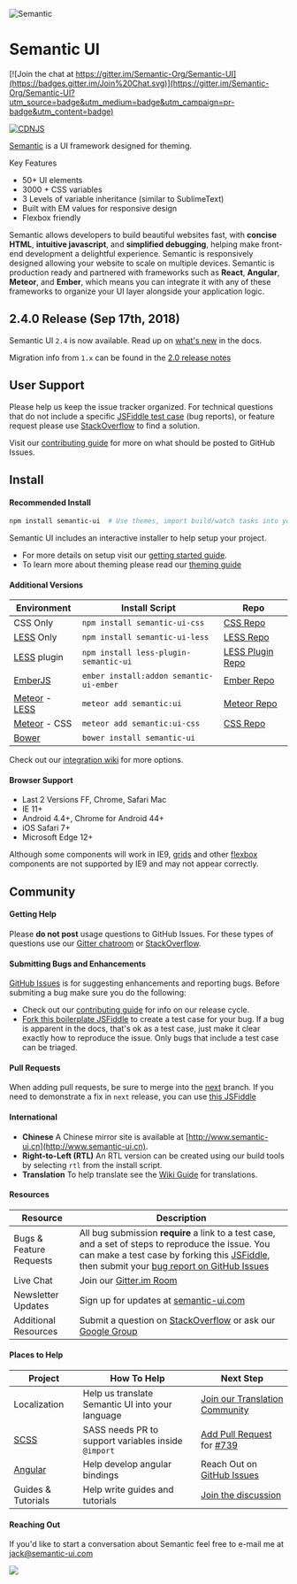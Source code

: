 ![Semantic](http://semantic-ui.com/images/logo.png)

# Semantic UI

[![Join the chat at https://gitter.im/Semantic-Org/Semantic-UI](https://badges.gitter.im/Join%20Chat.svg)](https://gitter.im/Semantic-Org/Semantic-UI?utm_source=badge&utm_medium=badge&utm_campaign=pr-badge&utm_content=badge)

[![CDNJS](https://img.shields.io/cdnjs/v/semantic-ui.svg)](https://cdnjs.com/libraries/semantic-ui/)

[Semantic](http://www.semantic-ui.com) is a UI framework designed for theming.

Key Features
* 50+ UI elements
* 3000 + CSS variables
* 3 Levels of variable inheritance (similar to SublimeText)
* Built with EM values for responsive design
* Flexbox friendly

Semantic allows developers to build beautiful websites fast, with **concise HTML**, **intuitive javascript**, and **simplified debugging**, helping make front-end development a delightful experience. Semantic is responsively designed allowing your website to scale on multiple devices. Semantic is production ready and partnered with frameworks such as **React**, **Angular**, **Meteor**, and **Ember**, which means you can integrate it with any of these frameworks to organize your UI layer alongside your application logic.

## 2.4.0 Release (Sep 17th, 2018)

Semantic UI `2.4` is now available. Read up on [what's new](http://www.semantic-ui.com/introduction/new.html) in the docs.

Migration info from `1.x` can be found in the [2.0 release notes](https://github.com/Semantic-Org/Semantic-UI/blob/master/RELEASE-NOTES.md#version-200---march-xx-2015)

## User Support

Please help us keep the issue tracker organized. For technical questions that do not include a specific [JSFiddle test case](https://jsfiddle.net/ca0rovs3/) (bug reports), or feature request please use [StackOverflow](http://stackoverflow.com/questions/tagged/semantic-ui) to find a solution.

Visit our [contributing guide](https://github.com/Semantic-Org/Semantic-UI/blob/master/CONTRIBUTING.md) for more on what should be posted to GitHub Issues.

## Install

#### Recommended Install
```bash
npm install semantic-ui  # Use themes, import build/watch tasks into your own gulpfile.
```

Semantic UI includes an interactive installer to help setup your project.

* For more details on setup visit our [getting started guide](http://semantic-ui.com/introduction/getting-started.html).
* To learn more about theming please read our [theming guide](http://www.semantic-ui.com/usage/theming.html)

#### Additional Versions

Environment | Install Script | Repo
--- | --- | --- |
CSS Only | `npm install semantic-ui-css` | [CSS Repo](https://github.com/Semantic-Org/Semantic-UI-CSS)
[LESS](https://github.com/less/less.js/) Only | `npm install semantic-ui-less` | [LESS Repo](https://github.com/Semantic-Org/Semantic-UI-LESS)
[LESS](https://github.com/less/less.js/) plugin | `npm install less-plugin-semantic-ui` | [LESS Plugin Repo](https://github.com/bassjobsen/less-plugin-semantic-ui/)
[EmberJS](http://emberjs.com/) | `ember install:addon semantic-ui-ember` | [Ember Repo](https://github.com/Semantic-Org/Semantic-UI-Ember)
|[Meteor](https://www.meteor.com/) - [LESS](https://github.com/less/less.js/) | `meteor add semantic:ui` | [Meteor Repo](https://github.com/Semantic-Org/Semantic-UI-Meteor) |
|[Meteor](https://www.meteor.com/) - CSS | `meteor add semantic:ui-css` | [CSS Repo](https://github.com/Semantic-Org/Semantic-UI-CSS) |
[Bower](http://bower.io/) | `bower install semantic-ui` |

Check out our [integration wiki](https://github.com/Semantic-Org/Semantic-UI/wiki/Integration) for more options.

#### Browser Support

* Last 2 Versions FF, Chrome, Safari Mac
* IE 11+
* Android 4.4+, Chrome for Android 44+
* iOS Safari 7+
* Microsoft Edge 12+

Although some components will work in IE9, [grids](http://semantic-ui.com/collections/grid.html) and other [flexbox](https://developer.mozilla.org/en-US/docs/Web/Guide/CSS/Flexible_boxes) components are not supported by IE9 and may not appear correctly.

## Community

#### Getting Help
Please **do not post** usage questions to GitHub Issues. For these types of questions use our [Gitter chatroom](https://gitter.im/Semantic-Org/Semantic-UI) or [StackOverflow](http://stackoverflow.com/questions/tagged/semantic-ui).

#### Submitting Bugs and Enhancements
[GitHub Issues](https://github.com/Semantic-Org/Semantic-UI/issues) is for suggesting enhancements and reporting bugs. Before submiting a bug make sure you do the following:
* Check out our [contributing guide](https://github.com/Semantic-Org/Semantic-UI/blob/master/CONTRIBUTING.md) for info on our release cycle.
* [Fork this boilerplate JSFiddle](https://jsfiddle.net/ca0rovs3/) to create a test case for your bug. If a bug is apparent in the docs, that's ok as a test case, just make it clear exactly how to reproduce the issue. Only bugs that include a test case can be triaged.


#### Pull Requests

When adding pull requests, be sure to merge into the [next](https://github.com/Semantic-Org/Semantic-UI/tree/next) branch. If you need to demonstrate a fix in ``next`` release, you can use [this JSFiddle](https://jsfiddle.net/ca0rovs3/)


#### International

* **Chinese** A Chinese mirror site is available at [http://www.semantic-ui.cn](http://www.semantic-ui.cn).
* **Right-to-Left (RTL)** An RTL version can be created using our build tools by selecting `rtl` from the install script.
* **Translation** To help translate see the [Wiki Guide](https://github.com/Semantic-Org/Semantic-UI/wiki/Translating-Semantic-UI-Docs) for translations.

#### Resources

Resource | Description
--- | --- |
Bugs & Feature Requests |  All bug submission **require** a link to a test case, and a set of steps to reproduce the issue. You can make a test case by forking this [JSFiddle](https://jsfiddle.net/ca0rovs3/), then submit your [bug report on GitHub Issues](https://github.com/Semantic-Org/Semantic-UI/issues)
Live Chat | Join our [Gitter.im Room](https://gitter.im/Semantic-Org/Semantic-UI)
Newsletter Updates | Sign up for updates at [semantic-ui.com](http://www.semantic-ui.com)
Additional Resources  | Submit a question on [StackOverflow](http://stackoverflow.com/questions/tagged/semantic-ui) or ask our [Google Group](https://groups.google.com/forum/#!forum/semantic-ui)

#### Places to Help

Project | How To Help | Next Step
--- | --- | --- |
Localization | Help us translate Semantic UI into your language | [Join our Translation Community](https://github.com/Semantic-Org/Semantic-UI/wiki/Translating-Semantic-UI-Docs)
[SCSS](http://sass-lang.com/) | SASS needs PR to support variables inside `@import` | [Add Pull Request](https://github.com/sass/sass/pulls) for [#739](https://github.com/sass/sass/issues/739#issuecomment-73984809)
[Angular](https://angularjs.org/) | Help develop angular bindings | Reach Out on [GitHub Issues](https://github.com/Semantic-Org/Semantic-UI-Angular/issues/8)
Guides & Tutorials | Help write guides and tutorials | [Join the discussion](https://github.com/Semantic-Org/Semantic-UI/issues/1571)

#### Reaching Out

If you'd like to start a conversation about Semantic feel free to e-mail me at [jack@semantic-ui.com](mailto:jack@semantic-ui.com)

<a href="http://packagequality.com/#?package=semantic-ui"><img src="http://npm.packagequality.com/badge/semantic-ui.png"/></a>
